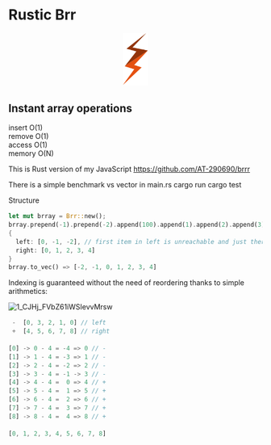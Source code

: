 # Rustic Brr

<p align="center">
<img width="50" src="./logo.svg"/>
</p>

## Instant array operations

insert O(1)  
remove O(1)  
access O(1)  
memory O(N)

This is Rust version of my JavaScript https://github.com/AT-290690/brrr 

There is a simple benchmark vs vector in main.rs
cargo run
cargo test

Structure

```rust
let mut brray = Brr::new();
brray.prepend(-1).prepend(-2).append(100).append(1).append(2).append(3).append(4);
{
  left: [0, -1, -2], // first item in left is unreachable and just there as an offset - defaults to 0 for i32
  right: [0, 1, 2, 3, 4]
}
brray.to_vec() => [-2, -1, 0, 1, 2, 3, 4]
```

Indexing is guaranteed without the need of reordering thanks to simple arithmetics:

![1_CJHj_FVbZ61iWSIevvMrsw](https://user-images.githubusercontent.com/88512646/189848001-5274f5bf-200d-46e3-80df-25c5718bfc4a.gif)

```rust
 -  [0, 3, 2, 1, 0] // left
 +  [4, 5, 6, 7, 8] // right

[0] -> 0 - 4 = -4 => 0 // -
[1] -> 1 - 4 = -3 => 1 // -
[2] -> 2 - 4 = -2 => 2 // -
[3] -> 3 - 4 = -1 -> 3 // -
[4] -> 4 - 4 =  0 => 4 // +
[5] -> 5 - 4 =  1 => 5 // +
[6] -> 6 - 4 =  2 => 6 // +
[7] -> 7 - 4 =  3 => 7 // +
[8] -> 8 - 4 =  4 => 8 // +

[0, 1, 2, 3, 4, 5, 6, 7, 8]
```
